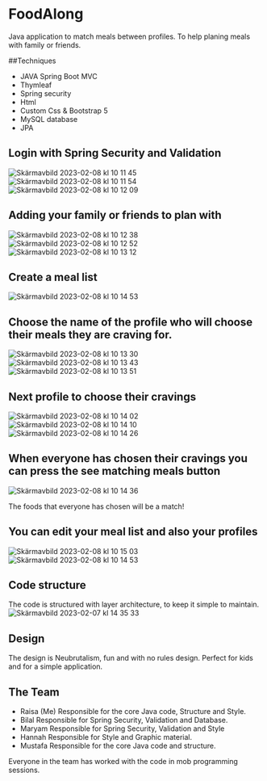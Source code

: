 # FoodAlong
Java application to match meals between profiles. To help planing meals with family or friends.

##Techniques
- JAVA Spring Boot MVC
- Thymleaf
- Spring security
- Html
- Custom Css & Bootstrap 5
- MySQL database
- JPA


## Login with Spring Security and Validation
![Skärmavbild 2023-02-08 kl  10 11 45](https://user-images.githubusercontent.com/56631651/217489856-b718026d-8020-481b-93e1-cba3531e6142.png)
![Skärmavbild 2023-02-08 kl  10 11 54](https://user-images.githubusercontent.com/56631651/217489911-45c02aab-57b0-4614-8972-56c2fbfc6a7e.png)
![Skärmavbild 2023-02-08 kl  10 12 09](https://user-images.githubusercontent.com/56631651/217490051-e22bed5d-9042-440c-911e-8025b314e561.png)

## Adding your family or friends to plan with
![Skärmavbild 2023-02-08 kl  10 12 38](https://user-images.githubusercontent.com/56631651/217490075-9dc521de-78e8-4fe1-986d-e7a4c207506a.png)
![Skärmavbild 2023-02-08 kl  10 12 52](https://user-images.githubusercontent.com/56631651/217490115-9cbd8a13-144a-4696-a85d-b917ddbcf247.png)
![Skärmavbild 2023-02-08 kl  10 13 12](https://user-images.githubusercontent.com/56631651/217490151-fd4c8f08-9279-4e98-a47d-84a537b0a9d2.png)

## Create a meal list
![Skärmavbild 2023-02-08 kl  10 14 53](https://user-images.githubusercontent.com/56631651/217490269-6ed691c3-1e7d-47f2-b0d0-6321e40641be.png)

## Choose the name of the profile who will choose their meals they are craving for.
![Skärmavbild 2023-02-08 kl  10 13 30](https://user-images.githubusercontent.com/56631651/217490601-4a15a942-a48b-4237-9445-a5fc0c73867d.png)
![Skärmavbild 2023-02-08 kl  10 13 43](https://user-images.githubusercontent.com/56631651/217490654-b4b893b4-2d2d-449a-8cec-bc4fbf389dc7.png)
![Skärmavbild 2023-02-08 kl  10 13 51](https://user-images.githubusercontent.com/56631651/217490697-10823cd4-67ec-4730-91ea-5b51fa172c19.png)

## Next profile to choose their cravings
![Skärmavbild 2023-02-08 kl  10 14 02](https://user-images.githubusercontent.com/56631651/217490783-720d9d04-7a3a-4b43-9e16-904a94182b57.png)
![Skärmavbild 2023-02-08 kl  10 14 10](https://user-images.githubusercontent.com/56631651/217490836-501e0306-d9b9-4cbd-9be3-17b711fb0658.png)
![Skärmavbild 2023-02-08 kl  10 14 26](https://user-images.githubusercontent.com/56631651/217490917-53b35af0-5654-40e0-9b15-65603d8f1dbf.png)

## When everyone has chosen their cravings you can press the see matching meals button
![Skärmavbild 2023-02-08 kl  10 14 36](https://user-images.githubusercontent.com/56631651/217491153-4f9a45ca-2055-4430-8590-33db58804634.png)

The foods that everyone has chosen will be a match!

## You can edit your meal list and also your profiles
![Skärmavbild 2023-02-08 kl  10 15 03](https://user-images.githubusercontent.com/56631651/217491523-d3c03759-30e5-4012-a09c-31863124ec0d.png)
![Skärmavbild 2023-02-08 kl  10 14 53](https://user-images.githubusercontent.com/56631651/217491527-ca1c2fee-cfc8-41fb-bda0-232d0b0e3183.png)

## Code structure
The code is structured with layer architecture, to keep it simple to maintain. 
![Skärmavbild 2023-02-07 kl  14 35 33](https://user-images.githubusercontent.com/56631651/217491756-9c3a76b8-73b8-4685-8419-25332972ccb2.png)

## Design
The design is Neubrutalism, fun and with no rules design. Perfect for kids and for a simple application. 

## The Team
- Raisa (Me) Responsible for the core Java code, Structure and Style. 
- Bilal Responsible for Spring Security, Validation and Database.
- Maryam Responsible for Spring Security, Validation and Style
- Hannah Responsible for Style and Graphic material.
- Mustafa Responsible for the core Java code and structure.

Everyone in the team has worked with the code in mob programming sessions.

